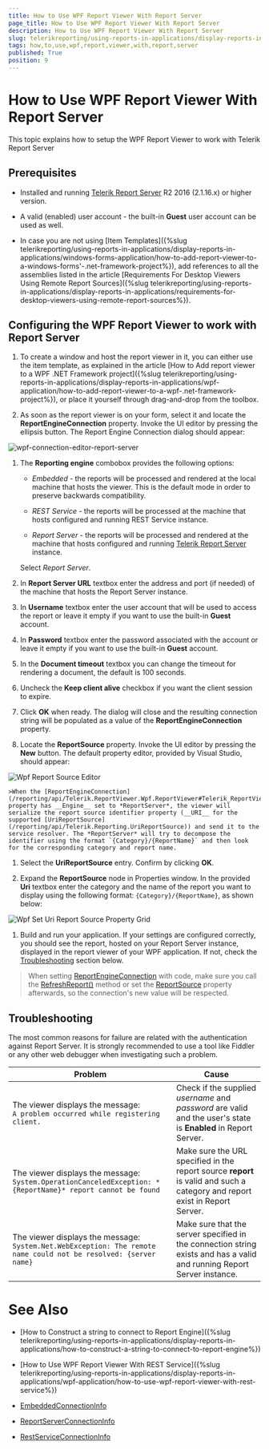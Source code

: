 ```yaml
---
title: How to Use WPF Report Viewer With Report Server
page_title: How to Use WPF Report Viewer With Report Server 
description: How to Use WPF Report Viewer With Report Server
slug: telerikreporting/using-reports-in-applications/display-reports-in-applications/wpf-application/how-to-use-wpf-report-viewer-with-report-server
tags: how,to,use,wpf,report,viewer,with,report,server
published: True
position: 9
---
```


# How to Use WPF Report Viewer With Report Server

This topic explains how to setup the WPF Report Viewer to work with Telerik Report Server

## Prerequisites

* Installed and running [Telerik Report Server](http://docs.telerik.com/report-server/introduction) R2 2016 (2.1.16.x) or higher version. 

* A valid (enabled) user account - the built-in __Guest__ user account can be used as well. 

* In case you are not using [Item Templates]({%slug telerikreporting/using-reports-in-applications/display-reports-in-applications/windows-forms-application/how-to-add-report-viewer-to-a-windows-forms'-.net-framework-project%}), add references to all the assemblies listed in the article [Requirements For Desktop Viewers Using Remote Report Sources]({%slug telerikreporting/using-reports-in-applications/display-reports-in-applications/requirements-for-desktop-viewers-using-remote-report-sources%}). 

## Configuring the WPF Report Viewer to work with Report Server

1. To create a window and host the report viewer in it, you can either use the item template, as explained in the article [How to Add report viewer to a WPF .NET Framework project]({%slug telerikreporting/using-reports-in-applications/display-reports-in-applications/wpf-application/how-to-add-report-viewer-to-a-wpf-.net-framework-project%}), or place it yourself through drag-and-drop from the toolbox. 

1. As soon as the report viewer is on your form, select it and locate the __ReportEngineConnection__ property. Invoke the UI editor by pressing the ellipsis button. The Report Engine Connection dialog should appear: 

  ![wpf-connection-editor-report-server](images/wpf-connection-editor-report-server.png)

1. The __Reporting engine__ combobox provides the following options: 

	+ *Embedded* - the reports will be processed and rendered at the local machine that hosts the viewer. This is the default mode in order to preserve backwards compatibility. 

	+ *REST Service* - the reports will be processed at the machine that hosts configured and running REST Service instance. 
	
	+ *Report Server* - the reports will be processed and rendered at the machine that hosts configured and running [Telerik Report Server](http://docs.telerik.com/report-server/introduction) instance. 
	
	Select *Report Server*. 

1. In __Report Server URL__ textbox enter the address and port (if needed) of the machine that hosts the Report Server instance. 

1. In __Username__ textbox enter the user account that will be used to access the report or leave it empty if you want to use the built-in __Guest__ account. 

1. In __Password__ textbox enter the password associated with the account or leave it empty if you want to use the built-in __Guest__ account. 

1. In the __Document timeout__ textbox you can change the timeout for rendering a document, the default is 100 seconds. 

1. Uncheck the __Keep client alive__ checkbox if you want the client session to expire. 

1. Click __OK__ when ready. The dialog will close and the resulting connection string will be populated as a value of the __ReportEngineConnection__ property. 

1. Locate the __ReportSource__ property. Invoke the UI editor by pressing the __New__ button. The default property editor, provided by Visual Studio, should appear: 

  ![Wpf Report Source Editor](images/WpfReportSourceEditor.png)

    >When the [ReportEngineConnection](/reporting/api/Telerik.ReportViewer.Wpf.ReportViewer#Telerik_ReportViewer_Wpf_ReportViewer_ReportEngineConnection) property has __Engine__ set to *ReportServer*, the viewer will serialize the report source identifier property (__URI__ for the supported [UriReportSource](/reporting/api/Telerik.Reporting.UriReportSource)) and send it to the service resolver. The *ReportServer* will try to decompose the identifier using the format `{Category}/{ReportName}` and then look for the corresponding category and report name. 

1. Select the __UriReportSource__ entry. Confirm by clicking __OK__. 

1. Expand the __ReportSource__ node in Properties window. In the provided __Uri__ textbox enter the category and the name of the report you want to display using the following format: `{Category}/{ReportName}`, as shown below: 

  ![Wpf Set Uri Report Source Property Grid](images/WpfSetUriReportSourcePropertyGrid.png)

1. Build and run your application. If your settings are configured correctly, you should see the report, hosted on your Report Server instance, displayed in the report viewer of your WPF application. If not, check the [Troubleshooting](#Troubleshooting) section below. 

> When setting [ReportEngineConnection](/reporting/api/Telerik.ReportViewer.Wpf.ReportViewer#Telerik_ReportViewer_Wpf_ReportViewer_ReportEngineConnection) with code, make sure you call the [RefreshReport()](/reporting/api/Telerik.ReportViewer.Wpf.ReportViewer#Telerik_ReportViewer_Wpf_ReportViewer_RefreshReport) method or set the [ReportSource](/reporting/api/Telerik.ReportViewer.Wpf.ReportViewer#Telerik_ReportViewer_Wpf_ReportViewer_ReportSource) property afterwards, so the connection's new value will be respected. 

## Troubleshooting

The most common reasons for failure are related with the authentication against Report Server. It is strongly recommended to use a tool like Fiddler or any other web debugger when investigating such a problem. 

| Problem | Cause |
| ------ | ------ |
|The viewer displays the message:<br />`A problem occurred while registering client.`|Check if the supplied _username_ and _password_ are valid and the user's state is __Enabled__ in Report Server.|
|The viewer displays the message:<br />`System.OperationCanceledException: *{ReportName}* report cannot be found`|Make sure the URL specified in the report source __report__ is valid and such a category and report exist in Report Server.|
|The viewer displays the message:<br />`System.Net.WebException: The remote name could not be resolved: {server name}`|Make sure that the server specified in the connection string exists and has a valid and running Report Server instance.|

# See Also

* [How to Construct a string to connect to Report Engine]({%slug telerikreporting/using-reports-in-applications/display-reports-in-applications/how-to-construct-a-string-to-connect-to-report-engine%})

* [How to Use WPF Report Viewer With REST Service]({%slug telerikreporting/using-reports-in-applications/display-reports-in-applications/wpf-application/how-to-use-wpf-report-viewer-with-rest-service%}) 

* [EmbeddedConnectionInfo](/reporting/api/Telerik.ReportViewer.Common.EmbeddedConnectionInfo)  

* [ReportServerConnectionInfo](/reporting/api/Telerik.ReportViewer.Common.ReportServerConnectionInfo)  

* [RestServiceConnectionInfo](/reporting/api/Telerik.ReportViewer.Common.RestServiceConnectionInfo)
